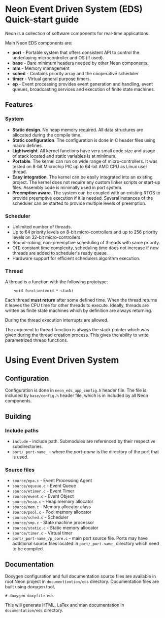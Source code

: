 # Neon Event Driven System (EDS) Quick-start guide

Neon is a collection of software components for real-time applications.

Main Neon EDS components are:
* **port** - Portable system that offers consistent API to control the
    underlaying microcontroller and OS (if used).
* **base** - Bare minimum headers needed by other Neon components.
* **mm** - Memory management
* **sched** - Contains priority array and the cooperative scheduler
* **timer** - Virtual general purpose timers. 
* **ep** - Event processing provides event generation and handling, event 
    queues, broadcasting services and execution of finite state machines.

## Features


### System

* **Static design**. No heap memory required. All data structures are allocated 
    during the compile time.
* **Static configuration**. The configuration is done in C header files using macro
    defines.
* **Lightweight**. All kernel functions have very small code size and usage of
    stack located and static variables is at minimum.
* **Portable**. The kernel can run on wide range of micro-controllers. It was tested
    on 8-bit Microchip PIC up to 64-bit AMD CPU as Linux user thread.
* **Easy integration**. The kernel can be easily integrated into an existing 
    project. The kernel does not require any custom linker scripts or start-up 
    files. Assembly code is minimally used in port system. 
* **Preemption aware**. The system can be coupled with an existing RTOS to 
    provide preemptive execution if it is needed. Several instances of the 
    scheduler can be started to provide multiple levels of preemption.


### Scheduler

* Unlimited number of threads.
* Up to 64 priority levels on 8-bit micro-controllers and up to 256 priority 
    levels on 32-bit micro-controllers.
* Round-robing, non-preemptive scheduling of threads with same priority.
* O(1) constant time complexity, scheduling time does not increase if new 
    threads are added to scheduler's ready queue.
* Hardware support for efficient schedulers algorithm execution.

### Thread

A thread is a function with the following prototype: 

        void function(void * stack)
    
Each thread **must return** after some defined time. When the thread returns it 
leaves the CPU time for other threads to execute. Ideally, threads are written 
as finite state machines which by definition are always returning.

During the thread execution interrupts are allowed. 

The argument to thread function is always the stack pointer which was given 
during the thread creation process. This gives the ability to write parametrized 
thread functions.

# Using Event Driven System 

## Configuration

Configuration is done in `neon_eds_app_config.h` header file. The file is included
by `base/config.h` header file, which is in included by all Neon components.

## Building

### Include paths

- `include` - include path. Submodules are referenced by their respective 
    subdirectories.
- `port/_port-name_` - where the _port-name_ is the directory of the port that 
    is used.

### Source files

- `source/epa.c` - Event Processing Agent
- `source/equeue.c` - Event Queue
- `source/etimer.c` - Event Timer
- `source/event.c` - Event Object
- `source/heap.c` - Heap memory allocator
- `source/mem.c` - Memory allocator class
- `source/pool.c` - Pool memory allocator
- `source/sched.c` - Scheduler
- `source/smp.c` - State machine processor
- `source/static.c` - Static memory allocator
- `source/timer.c` - Virtual timer
- `port/_port-name_/p_core.c` - main port source file. Ports may have additional
    source files located in `port/_port-name_` directory which need to be 
    compiled.
    
## Documentation

Doxygen configuration and full documentation source files are available in root
Neon project in `documentiontion/eds` directory. Documentation files are built
using doxygen tool.

    # doxygen doxyfile-eds

This will generate HTML, LaTex and man documentation in `documentation/eds` 
directory.


